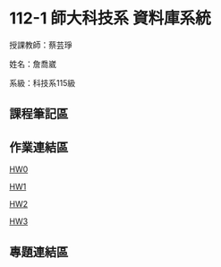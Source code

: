 # 112-1 師大科技系  資料庫系統
授課教師：蔡芸琤

姓名：詹喬崴

系級：科技系115級

## 課程筆記區
## 作業連結區
[HW0](https://www.youtube.com/watch?v=asW7ZtmcfEA)

[HW1](https://www.youtube.com/watch?v=Ys3KJLN_F8Y&ab_channel=%E8%A9%B9%E5%96%AC%E5%B4%B4)

[HW2](https://www.youtube.com/watch?v=Aj13xdYE4LU&ab_channel=%E8%A9%B9%E5%96%AC%E5%B4%B4)

[HW3](https://www.youtube.com/watch?v=r6y1qE5dkAU&ab_channel=%E8%A9%B9%E5%96%AC%E5%B4%B4)
## 專題連結區
